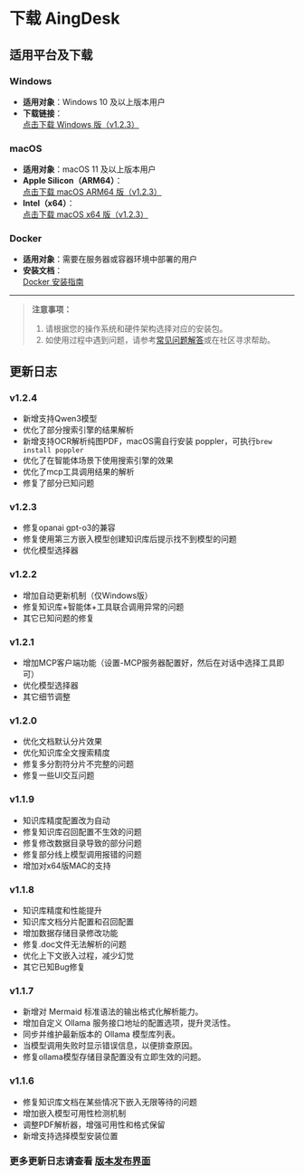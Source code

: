 # 下载 AingDesk

## 适用平台及下载

### Windows
- **适用对象**：Windows 10 及以上版本用户
- **下载链接**：  
  [点击下载 Windows 版（v1.2.3）](https://aingdesk.bt.cn/AingDesk-win-1.2.4-x64.exe)

### macOS
- **适用对象**：macOS 11 及以上版本用户
- **Apple Silicon（ARM64）**：  
  [点击下载 macOS ARM64 版（v1.2.3）](https://aingdesk.bt.cn/AingDesk-mac-1.2.4-arm64.dmg)
- **Intel（x64）**：  
  [点击下载 macOS x64 版（v1.2.3）](https://aingdesk.bt.cn/AingDesk-mac-1.2.4-x64.dmg)

### Docker
- **适用对象**：需要在服务器或容器环境中部署的用户
- **安装文档**：  
  [Docker 安装指南](/docs/Installation/docker.md)

---

> **注意事项：**
> 1. 请根据您的操作系统和硬件架构选择对应的安装包。
> 2. 如使用过程中遇到问题，请参考[常见问题解答](/docs/faq/faq)或在社区寻求帮助。

## 更新日志
### v1.2.4
- 新增支持Qwen3模型
- 优化了部分搜索引擎的结果解析
- 新增支持OCR解析纯图PDF，macOS需自行安装 poppler，可执行`brew install poppler`
- 优化了在智能体场景下使用搜索引擎的效果
- 优化了mcp工具调用结果的解析
- 修复了部分已知问题

### v1.2.3
- 修复opanai gpt-o3的兼容
- 修复使用第三方嵌入模型创建知识库后提示找不到模型的问题
- 优化模型选择器

### v1.2.2
- 增加自动更新机制（仅Windows版）
- 修复知识库+智能体+工具联合调用异常的问题
- 其它已知问题的修复

### v1.2.1
- 增加MCP客户端功能（设置-MCP服务器配置好，然后在对话中选择工具即可）
- 优化模型选择器
- 其它细节调整

### v1.2.0
- 优化文档默认分片效果
- 优化知识库全文搜索精度
- 修复多分割符分片不完整的问题
- 修复一些UI交互问题

### v1.1.9
- 知识库精度配置改为自动
- 修复知识库召回配置不生效的问题
- 修复修改数据目录导致的部分问题
- 修复部分线上模型调用报错的问题
- 增加对x64版MAC的支持

### v1.1.8
- 知识库精度和性能提升
- 知识库文档分片配置和召回配置
- 增加数据存储目录修改功能
- 修复.doc文件无法解析的问题
- 优化上下文嵌入过程，减少幻觉
- 其它已知Bug修复

### v1.1.7
- 新增对 Mermaid 标准语法的输出格式化解析能力。
- 增加自定义 Ollama 服务接口地址的配置选项，提升灵活性。
- 同步并维护最新版本的 Ollama 模型库列表。
- 当模型调用失败时显示错误信息，以便排查原因。
- 修复ollama模型存储目录配置没有立即生效的问题。

### v1.1.6
- 修复知识库文档在某些情况下嵌入无限等待的问题
- 增加嵌入模型可用性检测机制
- 调整PDF解析器，增强可用性和格式保留
- 新增支持选择模型安装位置

### 更多更新日志请查看 [版本发布界面](https://cnb.cool/aingdesk/AingDesk/-/releases)